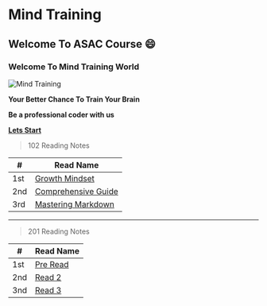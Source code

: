 # Mind Training 

## Welcome To ASAC Course :smile:


### Welcome To Mind Training World 

![Mind Training](https://i1.wp.com/www.drperlmutter.com/wp-content/uploads/2017/06/Test-Your-Brain-Quiz-Perlmutter-1.png?fit=1200%2C630&ssl=1)


**Your Better Chance To Train Your Brain**

**Be a professional coder with us**

**[Lets Start](https://khasawneh07.github.io/reading-notes/growth-mindset)**

> 102 Reading Notes 

#|Read Name
-|----------
1st | [Growth Mindset](https://khasawneh07.github.io/reading-notes/growth-mindset)
2nd | [Comprehensive Guide](https://khasawneh07.github.io/reading-notes/Mastering-Markdown)
3rd | [Mastering Markdown](https://khasawneh07.github.io/reading-notes/Comprehensive-Guide)

**********************************************************************************************
> 201 Reading Notes 

#|Read Name
-|----------
1st | [Pre Read](https://khasawneh07.github.io/reading-notes/Pre-Read)
2nd | [Read 2](https://khasawneh07.github.io/reading-notes/Read-2)
3nd | [Read 3](https://khasawneh07.github.io/reading-notes/Read-3)

